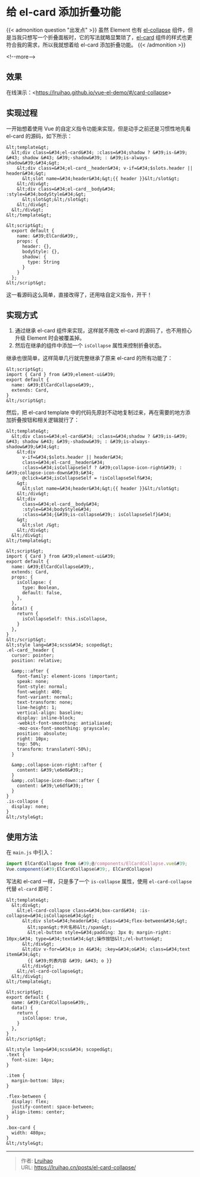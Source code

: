 # 给 el-card 添加折叠功能


{{&lt; admonition question &#34;出发点&#34; &gt;}}
虽然 Element 也有 [el-collapse](https://element.eleme.cn/#/zh-CN/component/collapse) 组件，但是当我只想写一个折叠面板时，它的写法就略显繁琐了，[el-card](https://element.eleme.cn/#/zh-CN/component/card) 组件的样式也更符合我的需求，所以我就想着给 el-card 添加折叠功能。
{{&lt; /admonition &gt;}}

&lt;!--more--&gt;

## 效果

在线演示：&lt;https://lruihao.github.io/vue-el-demo/#/card-collapse&gt;

## 实现过程

一开始想着使用 Vue 的自定义指令功能来实现，但是动手之前还是习惯性地先看 el-card 的源码，如下所示：

```Vue
&lt;template&gt;
  &lt;div class=&#34;el-card&#34; :class=&#34;shadow ? &#39;is-&#39; &#43; shadow &#43; &#39;-shadow&#39; : &#39;is-always-shadow&#39;&#34;&gt;
    &lt;div class=&#34;el-card__header&#34; v-if=&#34;$slots.header || header&#34;&gt;
      &lt;slot name=&#34;header&#34;&gt;{{ header }}&lt;/slot&gt;
    &lt;/div&gt;
    &lt;div class=&#34;el-card__body&#34; :style=&#34;bodyStyle&#34;&gt;
      &lt;slot&gt;&lt;/slot&gt;
    &lt;/div&gt;
  &lt;/div&gt;
&lt;/template&gt;

&lt;script&gt;
  export default {
    name: &#39;ElCard&#39;,
    props: {
      header: {},
      bodyStyle: {},
      shadow: {
        type: String
      }
    }
  };
&lt;/script&gt;
```

这一看源码这么简单，直接改得了，还用啥自定义指令，开干！

## 实现方式

1. 通过继承 el-card 组件来实现，这样就不用改 el-card 的源码了，也不用担心升级 Element 时会被覆盖掉。
2. 然后在继承的组件中添加一个 `isCollapse` 属性来控制折叠状态。

继承也很简单，这样简单几行就完整继承了原来 el-card 的所有功能了：

```Vue
&lt;script&gt;
import { Card } from &#39;element-ui&#39;
export default {
  name: &#39;ElCardCollapse&#39;,
  extends: Card,
}
&lt;/script&gt;
```

然后，把 el-card template 中的代码先原封不动地复制过来，再在需要的地方添加折叠按钮和相关逻辑就行了：

```Vue {title=&#34;ElCardCollapse.vue&#34;}
&lt;template&gt;
  &lt;div class=&#34;el-card&#34; :class=&#34;shadow ? &#39;is-&#39; &#43; shadow &#43; &#39;-shadow&#39; : &#39;is-always-shadow&#39;&#34;&gt;
    &lt;div
      v-if=&#34;$slots.header || header&#34;
      class=&#34;el-card__header&#34;
      :class=&#34;isCollapseSelf ? &#39;collapse-icon-right&#39; : &#39;collapse-icon-down&#39;&#34;
      @click=&#34;isCollapseSelf = !isCollapseSelf&#34;
    &gt;
      &lt;slot name=&#34;header&#34;&gt;{{ header }}&lt;/slot&gt;
    &lt;/div&gt;
    &lt;div
      class=&#34;el-card__body&#34;
      :style=&#34;bodyStyle&#34;
      :class=&#34;{&#39;is-collapse&#39;: isCollapseSelf}&#34;
    &gt;
      &lt;slot /&gt;
    &lt;/div&gt;
  &lt;/div&gt;
&lt;/template&gt;

&lt;script&gt;
import { Card } from &#39;element-ui&#39;
export default {
  name: &#39;ElCardCollapse&#39;,
  extends: Card,
  props: {
    isCollapse: {
      type: Boolean,
      default: false,
    },
  },
  data() {
    return {
      isCollapseSelf: this.isCollapse,
    }
  },
}
&lt;/script&gt;
&lt;style lang=&#34;scss&#34; scoped&gt;
.el-card__header {
  cursor: pointer;
  position: relative;

  &amp;::after {
    font-family: element-icons !important;
    speak: none;
    font-style: normal;
    font-weight: 400;
    font-variant: normal;
    text-transform: none;
    line-height: 1;
    vertical-align: baseline;
    display: inline-block;
    -webkit-font-smoothing: antialiased;
    -moz-osx-font-smoothing: grayscale;
    position: absolute;
    right: 10px;
    top: 50%;
    transform: translateY(-50%);
  }

  &amp;.collapse-icon-right::after {
    content: &#39;\e6e0&#39;;
  }
  &amp;.collapse-icon-down::after {
    content: &#39;\e6df&#39;;
  }
}
.is-collapse {
  display: none;
}
&lt;/style&gt;
```

## 使用方法

在 `main.js` 中引入：

```js
import ElCardCollapse from &#39;@/components/ElCardCollapse.vue&#39;
Vue.component(&#39;ElCardCollapse&#39;, ElCardCollapse)
```

写法和 el-card 一样，只是多了一个 `is-collapse` 属性，使用 `el-card-collapse` 代替 `el-card` 即可：

```Vue
&lt;template&gt;
  &lt;div&gt;
    &lt;el-card-collapse class=&#34;box-card&#34; :is-collapse=&#34;isCollapse&#34;&gt;
      &lt;div slot=&#34;header&#34; class=&#34;flex-between&#34;&gt;
        &lt;span&gt;卡片名称&lt;/span&gt;
        &lt;el-button style=&#34;padding: 3px 0; margin-right: 10px;&#34; type=&#34;text&#34;&gt;操作按钮&lt;/el-button&gt;
      &lt;/div&gt;
      &lt;div v-for=&#34;o in 4&#34; :key=&#34;o&#34; class=&#34;text item&#34;&gt;
        {{ &#39;列表内容 &#39; &#43; o }}
      &lt;/div&gt;
    &lt;/el-card-collapse&gt;
  &lt;/div&gt;
&lt;/template&gt;

&lt;script&gt;
export default {
  name: &#39;CardCollapse&#39;,
  data() {
    return {
      isCollapse: true,
    }
  },
}
&lt;/script&gt;

&lt;style lang=&#34;scss&#34; scoped&gt;
.text {
  font-size: 14px;
}

.item {
  margin-bottom: 18px;
}

.flex-between {
  display: flex;
  justify-content: space-between;
  align-items: center;
}

.box-card {
  width: 480px;
}
&lt;/style&gt;
```


---

> 作者: [Lruihao](https://github.com/Lruihao)  
> URL: https://lruihao.cn/posts/el-card-collapse/  

